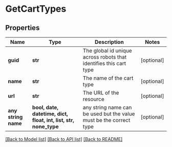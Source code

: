 # GetCartTypes


## Properties
Name | Type | Description | Notes
------------ | ------------- | ------------- | -------------
**guid** | **str** | The global id unique across robots that identifies this cart type | [optional] 
**name** | **str** | The name of the cart type | [optional] 
**url** | **str** | The URL of the resource | [optional] 
**any string name** | **bool, date, datetime, dict, float, int, list, str, none_type** | any string name can be used but the value must be the correct type | [optional]

[[Back to Model list]](../README.md#documentation-for-models) [[Back to API list]](../README.md#documentation-for-api-endpoints) [[Back to README]](../README.md)


